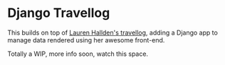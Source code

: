 # Django Travellog

This builds on top of [Lauren Hallden's travellog](https://github.com/laurenhallden/travellog), adding a Django app to manage data rendered using her awesome front-end.

Totally a WIP, more info soon, watch this space.
